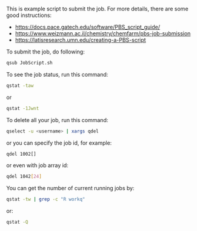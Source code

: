This is example script to submit the job. For more details, there are some good instructions:
- https://docs.pace.gatech.edu/software/PBS_script_guide/
- https://www.weizmann.ac.il/chemistry/chemfarm/pbs-job-submission
- https://latisresearch.umn.edu/creating-a-PBS-script


To submit the job, do following:
```sh
qsub JobScript.sh

```

To see the job status, run this command:
```sh
qstat -taw
```
or
```sh
qstat -1Jwnt
```

To delete all your job, run this command:
```sh
qselect -u <username> | xargs qdel
```
or you can specify the job id, for example:
```sh
qdel 1002[]
```
or even with job array id:
```sh
qdel 1042[24]
```

You can get the number of current running jobs by:
```sh
qstat -tw | grep -c "R workq"
```
or:
```sh
qstat -Q
```
